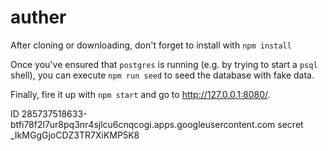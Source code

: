 # auther

After cloning or downloading, don't forget to install with `npm install`

Once you've ensured that `postgres` is running (e.g. by trying to start a `psql` shell), you can execute `npm run seed` to seed the database with fake data.

Finally, fire it up with `npm start` and go to http://127.0.0.1:8080/.


ID
285737518633-btfi78f2l7ur8pq3nr4sjlcu6cnqcogi.apps.googleusercontent.com
secret
_IkMGgGjoCDZ3TR7XiKMP5K8

